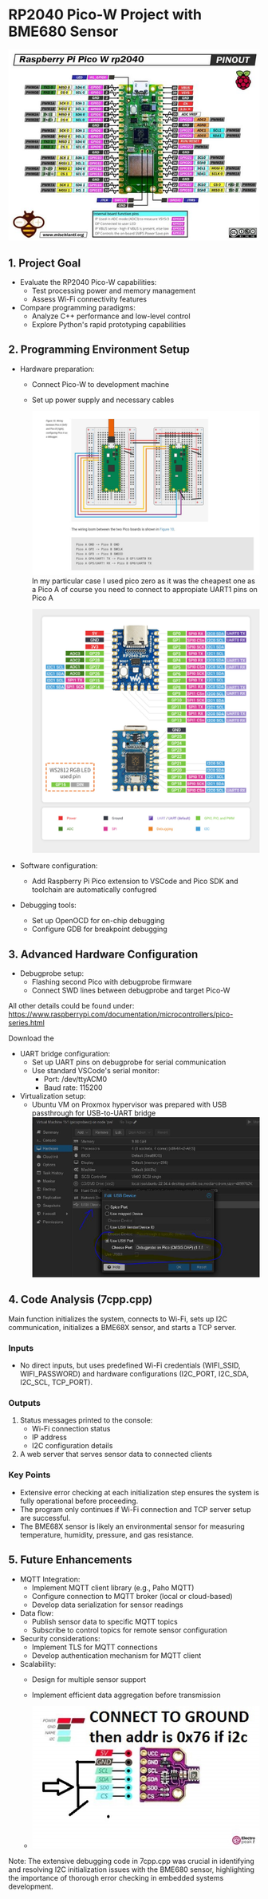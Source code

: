 # RP2040 Pico-W Project with BME680 Sensor
![### source-result ](pico-w.JPG)
## 1. Project Goal
- Evaluate the RP2040 Pico-W capabilities:
  - Test processing power and memory management
  - Assess Wi-Fi connectivity features
- Compare programming paradigms:
  - Analyze C++ performance and low-level control
  - Explore Python's rapid prototyping capabilities


## 2. Programming Environment Setup
- Hardware preparation:
  - Connect Pico-W to development machine
  - Set up power supply and necessary cables
 
    ![### source-result ](wiring-pico-probe.JPG)
    In my particular case I used pico zero as it was the cheapest one as a Pico A
    of course you need to connect to appropiate UART1 pins on Pico A
    
    ![### source-result ](RP2040-Zero-details-7.jpg)

    
- Software configuration:
  - Add Raspberry Pi Pico extension to VSCode and Pico SDK and toolchain are automatically confugred
  
- Debugging tools:
  - Set up OpenOCD for on-chip debugging
  - Configure GDB for breakpoint debugging

## 3. Advanced Hardware Configuration
- Debugprobe setup:
  - Flashing second Pico with debugprobe firmware
  - Connect SWD lines between debugprobe and target Pico-W

All other details could be found under:
https://www.raspberrypi.com/documentation/microcontrollers/pico-series.html
<p>Download the <a href="[Documentation](https://www.raspberrypi.com/documentation/microcontrollers/pico-series.html)"></a></p>



- UART bridge configuration:
  - Set up UART pins on debugprobe for serial communication
  - Use standard  VSCode's serial monitor:
    - Port: /dev/ttyACM0
    - Baud rate: 115200
- Virtualization setup:
  - Ubuntu VM on Proxmox hypervisor was prepared with USB passthrough for USB-to-UART bridge
    ![### source-result ](passthrough.JPG)




## 4. Code Analysis (7cpp.cpp)
Main function initializes the system, connects to Wi-Fi, sets up I2C communication, initializes a BME68X sensor, and starts a TCP server.

### Inputs

- No direct inputs, but uses predefined Wi-Fi credentials (WIFI_SSID, WIFI_PASSWORD) and hardware configurations (I2C_PORT, I2C_SDA, I2C_SCL, TCP_PORT).

### Outputs

1. Status messages printed to the console:
   - Wi-Fi connection status
   - IP address
   - I2C configuration details
2. A web server that serves sensor data to connected clients


### Key Points

- Extensive error checking at each initialization step ensures the system is fully operational before proceeding.
- The program only continues if Wi-Fi connection and TCP server setup are successful.
- The BME68X sensor is likely an environmental sensor for measuring temperature, humidity, pressure, and gas resistance.

## 5. Future Enhancements
- MQTT Integration:
  - Implement MQTT client library (e.g., Paho MQTT)
  - Configure connection to MQTT broker (local or cloud-based)
  - Develop data serialization for sensor readings
- Data flow:
  - Publish sensor data to specific MQTT topics
  - Subscribe to control topics for remote sensor configuration
- Security considerations:
  - Implement TLS for MQTT connections
  - Develop authentication mechanism for MQTT client
- Scalability:
  - Design for multiple sensor support
  - Implement efficient data aggregation before transmission
 
  - ![### source-result ](th-1521998814.jpg)

Note: The extensive debugging code in 7cpp.cpp was crucial in identifying and resolving I2C initialization issues with the BME680 sensor, highlighting the importance of thorough error checking in embedded systems development.
